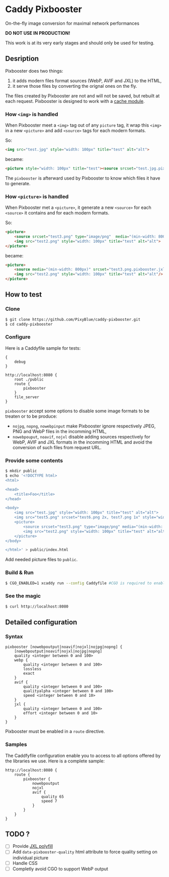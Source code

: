 # Caddy Pixbooster
On-the-fly image conversion for maximal network performances

**DO NOT USE IN PRODUCTION!**

This work is at its very early stages and should only be used for testing. 

## Desription

Pixbooster does two things:

1. it adds modern files format sources (WebP, AVIF and JXL) to the HTML,
2. it serve those files by converting the orignal ones on the fly.

The files created by Pixbooster are not and will not be saved, but rebuilt at each request. Pixbooster is designed to work with a [cache module](https://caddyserver.com/docs/modules/http.handlers.cache#github.com/caddyserver/cache-handler).

### How `<img>` is handled

When Pixbooster meet a `<img>` tag out of any `picture` tag, it wrap this `<img>` in a new `<picture>` and add `<source>` tags for each modern formats.

So:
```html
<img src="test.jpg" style="width: 100px" title="test" alt="alt">
```

became:
```html
<picture style="width: 100px" title="test"><source srcset="test.jpg.pixbooster.jxl" type="image/jxl"/><source srcset="test.jpg.pixbooster.avif" type="image/avif"/><source srcset="test.jpg.pixbooster.webp" type="image/webp"/><img src="test.jpg" style="width: 100px" title="test" alt="alt"/></picture>
```

The `pixbooster` is afterward used by Pixbooster to know which files it have to generate.

### How `<picture>` is handled

When Pixbooster met a `<picture>`, it generate a new `<source>` for each `<source>` it contains and for each modern formats.

So:
```html
<picture>
    <source srcset="test3.png" type="image/png"  media="(min-width: 800px)">
    <img src="test2.png" style="width: 100px" title="test" alt="alt">
</picture>
```

became:
```html
<picture>
    <source media="(min-width: 800px)" srcset="test3.png.pixbooster.jxl" type="image/jxl"/><source media="(min-width: 800px)" srcset="test3.png.pixbooster.avif" type="image/avif"/><source media="(min-width: 800px)" srcset="test3.png.pixbooster.webp" type="image/webp"/><source srcset="test3.png" type="image/png" media="(min-width: 800px)"/>
    <img src="test2.png" style="width: 100px" title="test" alt="alt"/>
</picture>
```

## How to test

### Clone

```sh
$ git clone https://github.com/PixyBlue/caddy-pixbooster.git
$ cd caddy-pixbooster
```

### Configure

Here is a Caddyfile sample for tests:

```
{
    debug
}

http://localhost:8080 {
    root ./public
    route {
        pixbooster
    }
    file_server
}
```

`pixbooster` accept some options to disable some image formats to be treaten or to be produce:
- `nojpg`, `nopng`, `nowebpinput` make Pixbooster ignore respectively JPEG, PNG and WebP files in the incomming HTML,
- `nowebpouput`, `noavif`, `nojxl` disable adding sources respectively for WebP, AVIF and JXL formats in the incomming HTML and avoid the conversion of such files from request URL.

### Provide some contents

```sh
$ mkdir public
$ echo '<!DOCTYPE html>
<html>

<head>
    <title>Foo</title>
</head>

<body>
    <img src="test.jpg" style="width: 100px" title="test" alt="alt">
    <img src="test5.png" srcset="test6.png 2x, test7.png 1x" style="width: 100px" title="test" alt="alt">
    <picture>
        <source srcset="test3.png" type="image/png" media="(min-width: 800px)">
        <img src="test2.png" style="width: 100px" title="test" alt="alt">
    </picture>
</body>

</html>' > public/index.html
```

Add needed picture files to `public`.

### Build & Run

```sh
$ CGO_ENABLED=1 xcaddy run --config Caddyfile #CGO is required to enable convertion to the WebP format
```

### See the magic

```sh
$ curl http://localhost:8080
```

## Detailed configuration
### Syntax
```
pixbooster [nowebpoutput|noavif|nojxl|nojpg|nopng] {
	[nowebpoutput|noavif|nojxl|nojpg|nopng]
	quality <integer between 0 and 100>
	webp {
		quality <integer between 0 and 100>
		lossless
		exact
	}
	avif {
		quality <integer between 0 and 100>
		qualityalpha <integer between 0 and 100>
		speed <integer between 0 and 10>
	}
	jxl {
		quality <integer between 0 and 100>
		effort <integer between 0 and 10>
	}
}
```
Pixbooster must be enabled in a `route` directive.

### Samples
The Caddfyfile configuration enable you to access to all options offered by the libraries we use. Here is a complete sample:

```
http://localhost:8080 {
    route {
        pixbooster {
            nowebpoutput
            nojxl
            avif {
                quality 65
                speed 7
            }
        }
    }
}
```
## TODO ?
- [ ] Provide [JXL polyfill](https://github.com/niutech/jxl.js)
- [ ] Add `data-pixbooster-quality` html attribute to force quality setting on individual picture
- [ ] Handle CSS
- [ ] Completly avoid CGO to support WebP output

